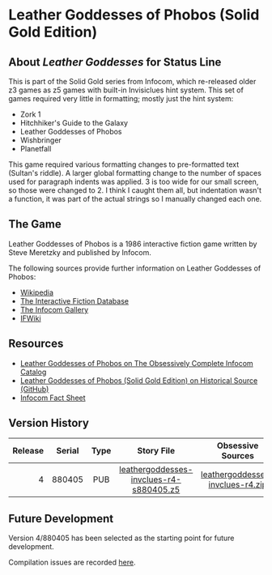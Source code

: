 # Leather Goddesses of Phobos (Solid Gold Edition)

## About *Leather Goddesses* for Status Line
This is part of the Solid Gold series from Infocom, which re-released older z3 games as z5 games with built-in Invisiclues hint system. This set of games required very little in formatting; mostly just the hint system:
- Zork 1
- Hitchhiker's Guide to the Galaxy
- Leather Goddesses of Phobos
- Wishbringer
- Planetfall

This game required various formatting changes to pre-formatted text (Sultan's riddle). A larger global formatting change to the number of spaces used for paragraph indents was applied. 3 is too wide for our small screen, so those were changed to 2. I think I caught them all, but indentation wasn't a function, it was part of the actual strings so I manually changed each one.

## The Game

Leather Goddesses of Phobos is a 1986 interactive fiction game written by Steve Meretzky and published by Infocom.

The following sources provide further information on Leather Goddesses of Phobos:

* [Wikipedia](https://en.wikipedia.org/wiki/Leather_Goddesses_of_Phobos)
* [The Interactive Fiction Database](https://ifdb.tads.org/viewgame?id=3p9fdt4fxr2goctw)
* [The Infocom Gallery](http://gallery.guetech.org/leather/leather.html)
* [IFWiki](http://www.ifwiki.org/index.php/Leather_Goddesses_of_Phobos)

## Resources

* [Leather Goddesses of Phobos on The Obsessively Complete Infocom Catalog](https://eblong.com/infocom/#leathergoddesses)
* [Leather Goddesses of Phobos (Solid Gold Edition) on Historical Source (GitHub)](https://github.com/historicalsource/leathergoddesses-gold)
* [Infocom Fact Sheet](http://pdd.if-legends.org/infocom/fact-sheet.txt)

## Version History

| Release | Serial | Type | Story File                                | Obsessive Sources                  | Historical Sources |
| -------:|:------:|:----:|:-----------------------------------------:|:----------------------------------:|:------------------:|
|       4 | 880405 |  PUB | [leathergoddesses-invclues-r4-s880405.z5] | [leathergoddesses-invclues-r4.zip] |   [Final Revision] |

[leathergoddesses-invclues-r4-s880405.z5]: https://eblong.com/infocom/gamefiles/leathergoddesses-invclues-r4-s880405.z5
[leathergoddesses-invclues-r4.zip]: https://eblong.com/infocom/sources/leathergoddesses-invclues-r4.zip
[Final Revision]: https://github.com/historicalsource/leathergoddesses-gold/tree/fd2f84a4d4b18777e8410d7e2bd7b1dcf963848a

## Future Development

Version 4/880405 has been selected as the starting point for future development.

Compilation issues are recorded [here](https://github.com/the-infocom-files/leathergoddesses-invclues/issues/3).
